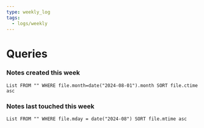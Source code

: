 ```yaml
---
type: weekly_log
tags:
  - logs/weekly
---
```

# Queries
### Notes created this week
```dataview
List FROM "" WHERE file.month=date("2024-08-01").month SORT file.ctime asc
```

### Notes last touched this week
```dataview
List FROM "" WHERE file.mday = date("2024-08") SORT file.mtime asc
```